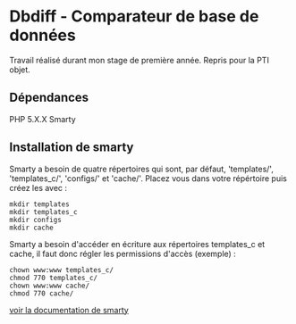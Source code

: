 # Dbdiff - Comparateur de base de données

Travail réalisé durant mon stage de première année.
Repris pour la PTI objet.

## Dépendances

PHP 5.X.X
Smarty

## Installation de smarty

Smarty a besoin de quatre répertoires qui sont, par défaut, 'templates/',
'templates_c/', 'configs/' et 'cache/'. Placez vous dans votre répértoire puis
créez les avec :

    mkdir templates
    mkdir templates_c
    mkdir configs
    mkdir cache

Smarty a besoin d'accéder en écriture aux répertoires templates_c et cache, il
faut donc régler les permissions d'accès (exemple) :

    chown www:www templates_c/
    chmod 770 templates_c/
    chown www:www cache/
    chmod 770 cache/

[voir la documentation de smarty](http://www.smarty.net/docsv2/fr/installing.smarty.basic.tpl)
